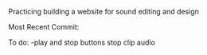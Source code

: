 Practicing building a website for sound editing and design

Most Recent Commit:

To do:
-play and stop buttons stop clip audio